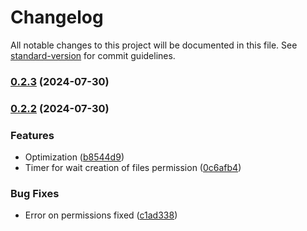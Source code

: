 # Changelog

All notable changes to this project will be documented in this file. See [standard-version](https://github.com/conventional-changelog/standard-version) for commit guidelines.

### [0.2.3](https://github.com/RafaelAngelRamirez/easy-permissions/compare/v0.2.2...v0.2.3) (2024-07-30)

### [0.2.2](https://github.com/RafaelAngelRamirez/easy-permissions/compare/v0.2.1...v0.2.2) (2024-07-30)


### Features

* Optimization ([b8544d9](https://github.com/RafaelAngelRamirez/easy-permissions/commit/b8544d920982280d6867ae3319872b03d5fa5c96))
* Timer for wait creation of files permission ([0c6afb4](https://github.com/RafaelAngelRamirez/easy-permissions/commit/0c6afb4dca5e520aa773854e5b1d5b6cc108757b))


### Bug Fixes

* Error on permissions fixed ([c1ad338](https://github.com/RafaelAngelRamirez/easy-permissions/commit/c1ad338a2bdf48bd15c7333288d5db6f514c23ca))
